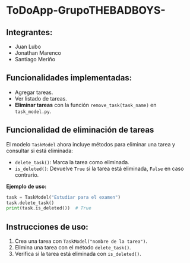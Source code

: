 # ToDoApp-GrupoTHEBADBOYS-

## Integrantes:
- Juan Lubo
- Jonathan Marenco
- Santiago Meriño

## Funcionalidades implementadas:
- Agregar tareas.
- Ver listado de tareas.
- **Eliminar tareas**
 con la función `remove_task(task_name)` en `task_model.py`.

## Funcionalidad de eliminación de tareas

El modelo `TaskModel` ahora incluye métodos para eliminar una tarea y consultar si está eliminada:

- `delete_task()`: Marca la tarea como eliminada.
- `is_deleted()`: Devuelve `True` si la tarea está eliminada, `False` en caso contrario.

**Ejemplo de uso:**

```python
task = TaskModel("Estudiar para el examen")
task.delete_task()
print(task.is_deleted())  # True
```

## Instrucciones de uso:
1. Crea una tarea con `TaskModel("nombre de la tarea")`.
2. Elimina una tarea con el método `delete_task()`.
3. Verifica si la tarea está eliminada con `is_deleted()`.
